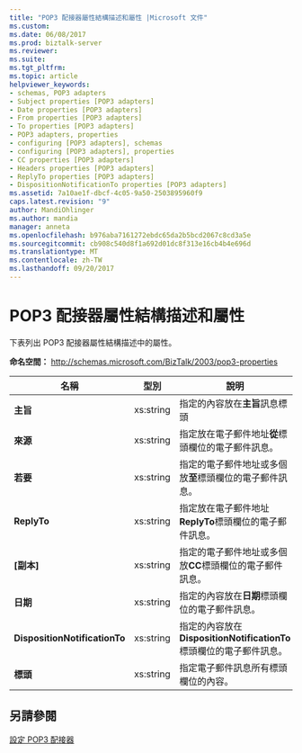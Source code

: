 ```yaml
---
title: "POP3 配接器屬性結構描述和屬性 |Microsoft 文件"
ms.custom: 
ms.date: 06/08/2017
ms.prod: biztalk-server
ms.reviewer: 
ms.suite: 
ms.tgt_pltfrm: 
ms.topic: article
helpviewer_keywords:
- schemas, POP3 adapters
- Subject properties [POP3 adapters]
- Date properties [POP3 adapters]
- From properties [POP3 adapters]
- To properties [POP3 adapters]
- POP3 adapters, properties
- configuring [POP3 adapters], schemas
- configuring [POP3 adapters], properties
- CC properties [POP3 adapters]
- Headers properties [POP3 adapters]
- ReplyTo properties [POP3 adapters]
- DispositionNotificationTo properties [POP3 adapters]
ms.assetid: 7a10ae1f-dbcf-4c05-9a50-2503895960f9
caps.latest.revision: "9"
author: MandiOhlinger
ms.author: mandia
manager: anneta
ms.openlocfilehash: b976aba7161272ebdc65da2b5bcd2067c8cd3a5e
ms.sourcegitcommit: cb908c540d8f1a692d01dc8f313e16cb4b4e696d
ms.translationtype: MT
ms.contentlocale: zh-TW
ms.lasthandoff: 09/20/2017
---
```

# <a name="pop3-adapter-property-schema-and-properties"></a>POP3 配接器屬性結構描述和屬性
下表列出 POP3 配接器屬性結構描述中的屬性。  
  
 **命名空間：** http://schemas.microsoft.com/BizTalk/2003/pop3-properties  
  
|**名稱**|**型別**|**說明**|  
|--------------|--------------|---------------------|  
|**主旨**|xs:string|指定的內容放在**主旨**訊息標頭|  
|**來源**|xs:string|指定放在電子郵件地址**從**標頭欄位的電子郵件訊息。|  
|**若要**|xs:string|指定的電子郵件地址或多個放**至**標頭欄位的電子郵件訊息。|  
|**ReplyTo**|xs:string|指定放在電子郵件地址**ReplyTo**標頭欄位的電子郵件訊息。|  
|**[副本]**|xs:string|指定的電子郵件地址或多個放**CC**標頭欄位的電子郵件訊息。|  
|**日期**|xs:string|指定的內容放在**日期**標頭欄位的電子郵件訊息。|  
|**DispositionNotificationTo**|xs:string|指定的內容放在**DispositionNotificationTo**標頭欄位的電子郵件訊息。|  
|**標頭**|xs:string|指定電子郵件訊息所有標頭欄位的內容。|  
  
## <a name="see-also"></a>另請參閱  
 [設定 POP3 配接器](../core/configuring-the-pop3-adapter.md)